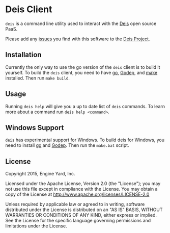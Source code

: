 # Deis Client

`deis` is a command line utility used to interact with the [Deis](http://deis.io) open source PaaS.

Please add any [issues](https://github.com/deis/deis/issues) you find with this software to
the [Deis Project](https://github.com/deis/deis).

## Installation

Currently the only way to use the go version of the `deis` client is to build it yourself.
To build the `deis` client, you need to have [go](https://golang.org/), [Godep](https://github.com/tools/godep),
 and [make](https://www.gnu.org/software/make/) installed. Then run `make build`.

## Usage

Running `deis help` will give you a up to date list of `deis` commands.
To learn more about a command run `deis help <command>`.

## Windows Support

`deis` has experimental support for Windows. To build deis for Windows, you need to install
[go](https://golang.org/) and [Godep](https://github.com/tools/godep). Then run the `make.bat` script.

## License

Copyright 2015, Engine Yard, Inc.

Licensed under the Apache License, Version 2.0 (the "License"); you may not use this file except in compliance with the License. You may obtain a copy of the License at <http://www.apache.org/licenses/LICENSE-2.0>

Unless required by applicable law or agreed to in writing, software distributed under the License is distributed on an "AS IS" BASIS, WITHOUT WARRANTIES OR CONDITIONS OF ANY KIND, either express or implied. See the License for the specific language governing permissions and limitations under the License.

